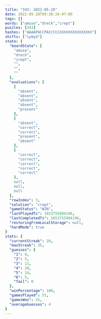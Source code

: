 ```yaml
---
title: "343: 2022-05-28"
date: 2022-05-28T09:38:24-07:00
tags: []
words: ["amuse","dreck","crept"]
puzzles: [343]
hashes: ["AAAAPACCPACCCCCXXXXXXXXXXXXXXX"]
shifts: ["iymyd"]
state: {
  "boardState": [
    "amuse",
    "dreck",
    "crept",
    "",
    "",
    ""
  ],
  "evaluations": [
    [
      "absent",
      "absent",
      "absent",
      "absent",
      "present"
    ],
    [
      "absent",
      "correct",
      "correct",
      "present",
      "absent"
    ],
    [
      "correct",
      "correct",
      "correct",
      "correct",
      "correct"
    ],
    null,
    null,
    null
  ],
  "rowIndex": 3,
  "solution": "crept",
  "gameStatus": "WIN",
  "lastPlayedTs": 1653755904196,
  "lastCompletedTs": 1653755904196,
  "restoringFromLocalStorage": null,
  "hardMode": true
}
stats: {
  "currentStreak": 20,
  "maxStreak": 35,
  "guesses": {
    "1": 0,
    "2": 5,
    "3": 11,
    "4": 20,
    "5": 14,
    "6": 5,
    "fail": 0
  },
  "winPercentage": 100,
  "gamesPlayed": 55,
  "gamesWon": 55,
  "averageGuesses": 4
}
---
```


<!-- more -->

